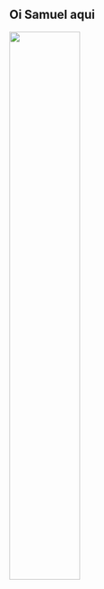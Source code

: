 ## Oi Samuel aqui

<div>
  <img width=50% src="https://github-readme-stats.vercel.app/api?username=anuraghazra&theme=calm_pink&show_icons=true"/>
</div>
